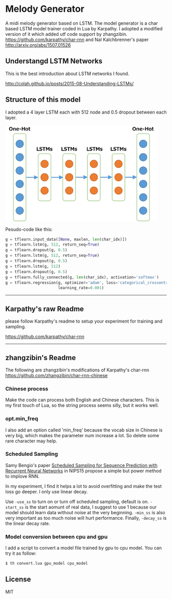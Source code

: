 
# Melody Generator
A midi melody generator based on LSTM. The model generator is a char based LSTM model trainer coded in Lua by Karpathy. I adopted a modified version of it which added utf code support by zhangzibin. https://github.com/karpathy/char-rnn and Nal Kalchbrenner's paper http://arxiv.org/abs/1507.01526

## Understangd LSTM Networks

This is the best introduction about LSTM networks I found.

http://colah.github.io/posts/2015-08-Understanding-LSTMs/

## Structure of this model

<!---
![MODEL STRUCTURE](/demo/model-lstm-layer.png?raw=true)
-->

I adopted a 4 layer LSTM each with 512 node and 0.5 dropout between each layer.

[ ](/demo/model-lstm-layer.png?raw=true)
<a href="url"><img src="/demo/model-lstm-layer.png" height="300" ></a>

Pesudo-code like this:
```python
g = tflearn.input_data([None, maxlen, len(char_idx)])
g = tflearn.lstm(g, 512, return_seq=True)
g = tflearn.dropout(g, 0.5)
g = tflearn.lstm(g, 512, return_seq=True)
g = tflearn.dropout(g, 0.5)
g = tflearn.lstm(g, 512)
g = tflearn.dropout(g, 0.5)
g = tflearn.fully_connected(g, len(char_idx), activation='softmax')
g = tflearn.regression(g, optimizer='adam', loss='categorical_crossentropy',
                       learning_rate=0.001)
```

-----------------------------------------------
## Karpathy's raw Readme
please follow Karpathy's readme to setup your experiment for training and sampling.

https://github.com/karpathy/char-rnn

-----------------------------------------------
## zhangzibin's Readme
The following are zhangzibin's modifications of Karpathy's char-rnn
https://github.com/zhangzibin/char-rnn-chinese

### Chinese process
Make the code can process both English and Chinese characters.
This is my first touch of Lua, so the string process seems silly, but it works well.

### opt.min_freq
I also add an option called 'min_freq' because the vocab size in Chinese is very big, which makes the parameter num increase a lot.
So delete some rare character may help.

### Scheduled Sampling
Samy Bengio's paper [Scheduled Sampling for Sequence Prediction with Recurrent Neural Networks](http://arxiv.org/abs/1506.03099) in NIPS15 propose a simple but power method to implove RNN.

In my experiment, I find it helps a lot to avoid overfitting and make the test loss go deeper. I only use linear decay.

Use `-use_ss` to turn on or turn off scheduled sampling, default is on. `-start_ss` is the start aomunt of real data, I suggest to use 1 because our model should learn data without noise at the very beginning. `-min_ss` is also very important as too much noise will hurt performance. Finally, `-decay_ss` is the linear decay rate.

### Model conversion between cpu and gpu
I add a script to convert a model file trained by gpu to cpu model.
You can try it as follow:
```bash
$ th convert.lua gpu_model cpu_model
```
## License

MIT

